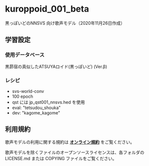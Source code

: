 # kuroppoid_001_beta

黒っぽいどのNNSVS 向け歌声モデル（2020年11月26日作成）

## 学習設定

### 使用データベース

黒昴宿の真似したATSUYAロイド(黒っぽいど) (Ver.β)

### レシピ

- svs-world-conv
- 100 epoch
- qst には jp_qst001_nnsvs.hed を使用
- eval: "tetsudou_shouka"
- dev: "kagome_kagome"

## 利用規約

歌声モデルの利用に関する規約は [**オンライン規約**](https://atsuya19960924.wixsite.com/akasubaru/複製-利用規約-read-me) をご覧ください。

歌声モデルを除くファイルのオープンソースライセンスは、各フォルダの LICENSE.md または COPYING ファイルをご覧ください。